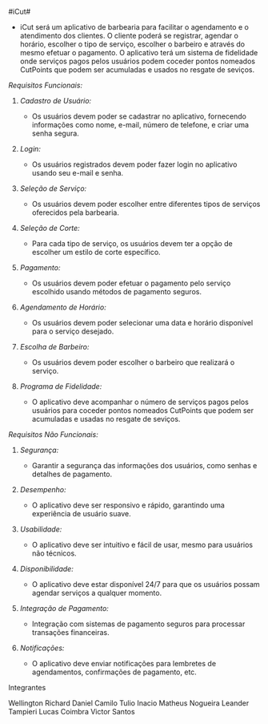 #iCut#


- iCut será um aplicativo de barbearia para facilitar o agendamento e o atendimento dos clientes. O cliente poderá se registrar, agendar o horário, escolher o tipo de serviço, escolher o barbeiro e através do mesmo efetuar o pagamento. O aplicativo terá um sistema de fidelidade onde serviços pagos pelos usuários podem coceder pontos nomeados CutPoints que podem ser acumuladas e usados no resgate de seviços.






*Requisitos Funcionais:*

1. *Cadastro de Usuário:*
   - Os usuários devem poder se cadastrar no aplicativo, fornecendo informações como nome, e-mail, número de telefone, e criar uma senha segura.

2. *Login:*
   - Os usuários registrados devem poder fazer login no aplicativo usando seu e-mail e senha.

3. *Seleção de Serviço:*
   - Os usuários devem poder escolher entre diferentes tipos de serviços oferecidos pela barbearia.

4. *Seleção de Corte:*
   - Para cada tipo de serviço, os usuários devem ter a opção de escolher um estilo de corte específico.

5. *Pagamento:*
   - Os usuários devem poder efetuar o pagamento pelo serviço escolhido usando métodos de pagamento seguros.

6. *Agendamento de Horário:*
   - Os usuários devem poder selecionar uma data e horário disponível para o serviço desejado.

7. *Escolha de Barbeiro:*
   - Os usuários devem poder escolher o barbeiro que realizará o serviço.

8. *Programa de Fidelidade:*
   - O aplicativo deve acompanhar o número de serviços pagos pelos usuários para coceder pontos nomeados CutPoints que podem ser acumuladas e usadas no resgate de seviços.

*Requisitos Não Funcionais:*

1. *Segurança:*
   - Garantir a segurança das informações dos usuários, como senhas e detalhes de pagamento.

2. *Desempenho:*
   - O aplicativo deve ser responsivo e rápido, garantindo uma experiência de usuário suave.

3. *Usabilidade:*
   - O aplicativo deve ser intuitivo e fácil de usar, mesmo para usuários não técnicos.

4. *Disponibilidade:*
   - O aplicativo deve estar disponível 24/7 para que os usuários possam agendar serviços a qualquer momento.

5. *Integração de Pagamento:*
   - Integração com sistemas de pagamento seguros para processar transações financeiras.

6. *Notificações:*
   - O aplicativo deve enviar notificações para lembretes de agendamentos, confirmações de pagamento, etc.


Integrantes 

Wellington Richard
Daniel Camilo
Tulio Inacio
Matheus Nogueira
Leander Tampieri
Lucas Coimbra
Victor Santos


